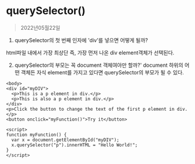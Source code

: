 # querySelector()
>2022년05월22일

1. querySelector의 첫 번째 인자에 'div'를 넣으면 어떻게 될까?

html파일 내에서 가장 최상단 즉, 가장 먼저 나온 div element객체가 선택된다.

2. querySelector의 부모는 꼭 document 객체여야만 할까?'
document 하위의 어떤 객체든 자식 element를 가지고 있다면 querySelector의 부모가 될 수 있다. 
```
<body>
<div id="myDIV">
  <p>This is a p element in div.</p>
  <p>This is also a p element in div.</p>
</div>
<p>Click the button to change the text of the first p element in div.</p>
<button onclick="myFunction()">Try it</button>

<script>
function myFunction() {
  var x = document.getElementById("myDIV");
  x.querySelector("p").innerHTML = "Hello World!";
}
</script>
```
